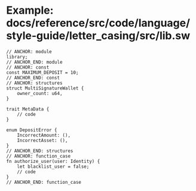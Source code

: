# Example: docs/reference/src/code/language/style-guide/letter_casing/src/lib.sw

```sway
// ANCHOR: module
library;
// ANCHOR_END: module
// ANCHOR: const
const MAXIMUM_DEPOSIT = 10;
// ANCHOR_END: const
// ANCHOR: structures
struct MultiSignatureWallet {
    owner_count: u64,
}

trait MetaData {
    // code
}

enum DepositError {
    IncorrectAmount: (),
    IncorrectAsset: (),
}
// ANCHOR_END: structures
// ANCHOR: function_case
fn authorize_user(user: Identity) {
    let blacklist_user = false;
    // code
}
// ANCHOR_END: function_case

```
